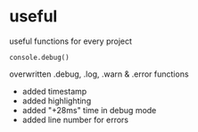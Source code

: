 # useful
useful functions for every project

```console.debug()```

overwritten .debug, .log, .warn & .error functions
- added timestamp
- added highlighting
- added "+28ms" time in debug mode
- added line number for errors
